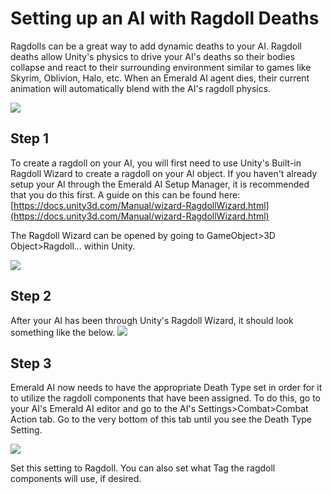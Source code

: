 # Setting up an AI with Ragdoll Deaths
Ragdolls can be a great way to add dynamic deaths to your AI. Ragdoll deaths allow Unity's physics to drive your AI's deaths so their bodies collapse and react to their surrounding environment similar to games like Skyrim, Oblivion, Halo, etc. When an Emerald AI agent dies, their current animation will automatically blend with the AI's ragdoll physics.

![](https://i.imgur.com/nBeuNbe.gif)

## Step 1
To create a ragdoll on your AI, you will first need to use Unity's Built-in Ragdoll Wizard to create a ragdoll on your AI object. If you haven't already setup your AI through the Emerald AI Setup Manager, it is recommended that you do this first. A guide on this can be found here: [https://docs.unity3d.com/Manual/wizard-RagdollWizard.html](https://docs.unity3d.com/Manual/wizard-RagdollWizard.html)

The Ragdoll Wizard can be opened by going to GameObject>3D Object>Ragdoll... within Unity.

![](https://i.imgur.com/BMOFAkm.png)

## Step 2
After your AI has been through Unity's Ragdoll Wizard, it should look something like the below. 
![](https://i.imgur.com/p2hQfSv.png)

## Step 3
Emerald AI now needs to have the appropriate Death Type set in order for it to utilize the ragdoll components that have been assigned. To do this, go to your AI's Emerald AI editor and go to the AI's Settings>Combat>Combat Action tab. Go to the very bottom of this tab until you see the Death Type Setting.

![](https://i.imgur.com/k0AQamO.png)

Set this setting to Ragdoll. You can also set what Tag the ragdoll components will use, if desired.